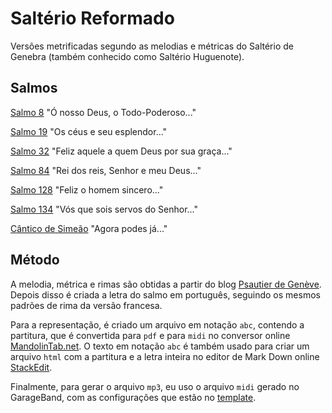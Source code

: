 # Saltério Reformado

Versões metrificadas segundo as melodias e métricas do Saltério de Genebra (também conhecido como Saltério Huguenote).

## Salmos

[Salmo 8](psalms/8/) "Ó nosso Deus, o Todo-Poderoso..."

[Salmo 19](psalms/19/) "Os céus e seu esplendor..."

[Salmo 32](psalms/32/) "Feliz aquele a quem Deus por sua graça..."

[Salmo 84](psalms/84/) "Rei dos reis, Senhor e meu Deus..."

[Salmo 128](psalms/128/) "Feliz o homem sincero..."

[Salmo 134](psalms/134/) "Vós que sois servos do Senhor..."

[Cântico de Simeão](psalms/nunc-dimittis/) "Agora podes já..."

## Método

A melodia, métrica e rimas são obtidas a partir do blog [Psautier de Genève](http://psautierdegeneve.blogspot.com/2012/09/psaume-84.html). Depois disso é criada a letra do salmo em português, seguindo os mesmos padrões de rima da versão francesa.

Para a representação, é criado um arquivo em notação `abc`, contendo a partitura, que é convertida para `pdf` e para `midi` no conversor online [MandolinTab.net](https://www.mandolintab.net/abcconverter.php). O texto em notação `abc` é também usado para criar um arquivo `html` com a partitura e a letra inteira no editor de Mark Down online [StackEdit](https://stackedit.io/).

Finalmente, para gerar o arquivo `mp3`, eu uso o arquivo `midi` gerado no GarageBand, com as configurações que estão no [template](src/band/PsalmSkeleton.band/).



